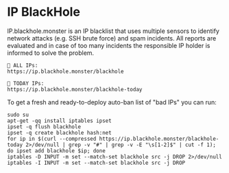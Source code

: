 # IP BlackHole

IP.blackhole.monster is an IP blacklist that uses multiple sensors to identify network attacks (e.g. SSH brute force) and spam incidents. All reports are evaluated and in case of too many incidents the responsible IP holder is informed to solve the problem.

```
🚫 ALL IPs:
https://ip.blackhole.monster/blackhole

🚫 TODAY IPs:
https://ip.blackhole.monster/blackhole-today
```

To get a fresh and ready-to-deploy auto-ban list of "bad IPs" you can run:
```
sudo su
apt-get -qq install iptables ipset
ipset -q flush blackhole
ipset -q create blackhole hash:net
for ip in $(curl --compressed https://ip.blackhole.monster/blackhole-today 2>/dev/null | grep -v "#" | grep -v -E "\s[1-2]$" | cut -f 1); do ipset add blackhole $ip; done
iptables -D INPUT -m set --match-set blackhole src -j DROP 2>/dev/null
iptables -I INPUT -m set --match-set blackhole src -j DROP
```
